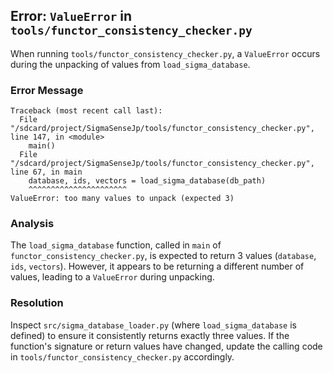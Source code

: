 ## Error: `ValueError` in `tools/functor_consistency_checker.py`

When running `tools/functor_consistency_checker.py`, a `ValueError` occurs during the unpacking of values from `load_sigma_database`.

### Error Message

```
Traceback (most recent call last):
  File "/sdcard/project/SigmaSenseJp/tools/functor_consistency_checker.py", line 147, in <module>
    main()
  File "/sdcard/project/SigmaSenseJp/tools/functor_consistency_checker.py", line 67, in main
    database, ids, vectors = load_sigma_database(db_path)
    ^^^^^^^^^^^^^^^^^^^^^^
ValueError: too many values to unpack (expected 3)
```

### Analysis

The `load_sigma_database` function, called in `main` of `functor_consistency_checker.py`, is expected to return 3 values (`database`, `ids`, `vectors`). However, it appears to be returning a different number of values, leading to a `ValueError` during unpacking.

### Resolution

Inspect `src/sigma_database_loader.py` (where `load_sigma_database` is defined) to ensure it consistently returns exactly three values. If the function's signature or return values have changed, update the calling code in `tools/functor_consistency_checker.py` accordingly.

